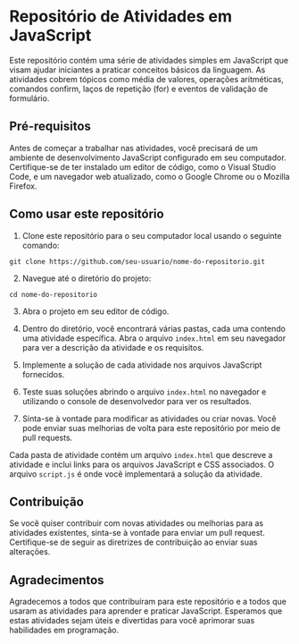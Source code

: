 # Repositório de Atividades em JavaScript

Este repositório contém uma série de atividades simples em JavaScript que visam ajudar iniciantes a praticar conceitos básicos da linguagem. As atividades cobrem tópicos como média de valores, operações aritméticas, comandos confirm, laços de repetição (for) e eventos de validação de formulário.

## Pré-requisitos

Antes de começar a trabalhar nas atividades, você precisará de um ambiente de desenvolvimento JavaScript configurado em seu computador. Certifique-se de ter instalado um editor de código, como o Visual Studio Code, e um navegador web atualizado, como o Google Chrome ou o Mozilla Firefox.

## Como usar este repositório

1. Clone este repositório para o seu computador local usando o seguinte comando:

```
git clone https://github.com/seu-usuario/nome-do-repositorio.git
```

2. Navegue até o diretório do projeto:

```
cd nome-do-repositorio
```

3. Abra o projeto em seu editor de código.

4. Dentro do diretório, você encontrará várias pastas, cada uma contendo uma atividade específica. Abra o arquivo `index.html` em seu navegador para ver a descrição da atividade e os requisitos.

5. Implemente a solução de cada atividade nos arquivos JavaScript fornecidos.

6. Teste suas soluções abrindo o arquivo `index.html` no navegador e utilizando o console de desenvolvedor para ver os resultados.

7. Sinta-se à vontade para modificar as atividades ou criar novas. Você pode enviar suas melhorias de volta para este repositório por meio de pull requests.

Cada pasta de atividade contém um arquivo `index.html` que descreve a atividade e inclui links para os arquivos JavaScript e CSS associados. O arquivo `script.js` é onde você implementará a solução da atividade.

## Contribuição

Se você quiser contribuir com novas atividades ou melhorias para as atividades existentes, sinta-se à vontade para enviar um pull request. Certifique-se de seguir as diretrizes de contribuição ao enviar suas alterações.

## Agradecimentos

Agradecemos a todos que contribuíram para este repositório e a todos que usaram as atividades para aprender e praticar JavaScript. Esperamos que estas atividades sejam úteis e divertidas para você aprimorar suas habilidades em programação.